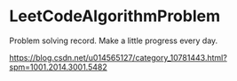 # LeetCodeAlgorithmProblem
Problem solving record.
Make a little progress every day.


https://blog.csdn.net/u014565127/category_10781443.html?spm=1001.2014.3001.5482